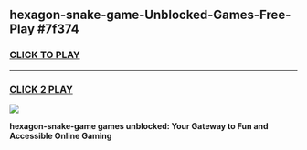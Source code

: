 
## hexagon-snake-game-Unblocked-Games-Free-Play #7f374
<h3>
<a href="https://us.freeplayer.one?title=hexagon-snake-game&ref=9M">CLICK TO PLAY</a></h3>
<hr>

<h3>
<a href="https://us.freeplayer.one?title=hexagon-snake-game&ref=9M">CLICK 2 PLAY</a>
  
</h3>

<a href="https://us.freeplayer.one?title=hexagon-snake-game&ref=9M"><img src="https://clearcache.store/games.png"></a>


**hexagon-snake-game games unblocked: Your Gateway to Fun and Accessible Online Gaming**
